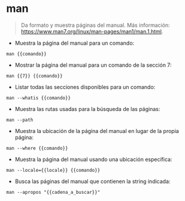 # man

> Da formato y muestra páginas del manual.
> Más información: <https://www.man7.org/linux/man-pages/man1/man.1.html>.

- Muestra la página del manual para un comando:

`man {{comando}}`

- Mostrar la página del manual para un comando de la sección 7:

`man {{7}} {{comando}}`

- Listar todas las secciones disponibles para un comando:

`man --whatis {{comando}}`

- Muestra las rutas usadas para la búsqueda de las páginas:

`man --path`

- Muestra la ubicación de la página del manual en lugar de la propia página:

`man --where {{comando}}`

- Muestra la página del manual usando una ubicación específica:

`man --locale={{locale}} {{comando}}`

- Busca las páginas del manual que contienen la string indicada:

`man --apropos "{{cadena_a_buscar}}"`
